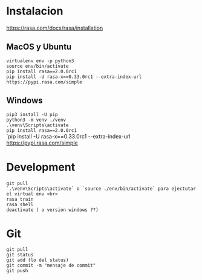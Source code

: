 # Instalacion

https://rasa.com/docs/rasa/installation<br>

## MacOS y Ubuntu
`virtualenv env -p python3`<br>
`source env/bin/activate`<br>
`pip install rasa==2.0.0rc1`<br>
`pip install -U rasa-x==0.33.0rc1 --extra-index-url https://pypi.rasa.com/simple`<br>

## Windows
`pip3 install -U pip` <br>
`python3 -m venv ./venv`<br>
`.\venv\Scripts\activate`<br>
`pip install rasa==2.0.0rc1`<br>
`pip install -U rasa-x==0.33.0rc1 --extra-index-url https://pypi.rasa.com/simple

# Development
```
git pull
`.\venv\Scripts\activate` o `source ./env/bin/activate` para ejectutar el virtual env <br>
rasa train
rasa shell
deactivate ( o version windows ??)
```

# Git
```
git pull
git status
git add (lo del status)
git commit -m "mensaje de commit" 
git push 
```
